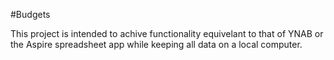 #Budgets

This project is intended to achive functionality equivelant to that of YNAB or the Aspire spreadsheet app while keeping all data on a local computer.
